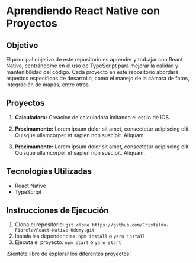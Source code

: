 # Aprendiendo React Native con Proyectos

## Objetivo

El principal objetivo de este repositorio es aprender y trabajar con React Native, centrándome en el uso de TypeScript para mejorar la calidad y mantenibilidad del código. Cada proyecto en este repositorio abordará aspectos específicos de desarrollo, como el manejo de la cámara de fotos, integración de mapas, entre otros.

## Proyectos

1. **Calculadora:** Creacion de calculadora imitando el estilo de IOS.


2. **Proximamente:** Lorem ipsum dolor sit amet, consectetur adipiscing elit. Quisque ullamcorper et sapien non suscipit. Aliquam.


3. **Proximamente:** Lorem ipsum dolor sit amet, consectetur adipiscing elit. Quisque ullamcorper et sapien non suscipit. Aliquam.


## Tecnologías Utilizadas

- React Native
- TypeScript

## Instrucciones de Ejecución

1. Clona el repositorio: `git clone https://github.com/Cristaldo-Fiorela/React-Native-Udemy.git`
2. Instala las dependencias: `npm install` o `yarn install`
3. Ejecuta el proyecto: `npm start` o `yarn start`

¡Sientete libre de explorar los diferentes proyectos!